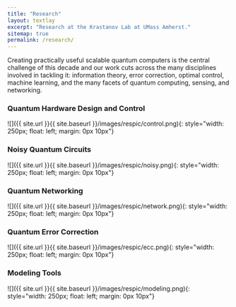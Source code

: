 ```yaml
---
title: "Research"
layout: textlay
excerpt: "Research at the Krastanov Lab at UMass Amherst."
sitemap: true
permalink: /research/
---
```


Creating practically useful scalable quantum computers is the central challenge of this decade and our work cuts across the many disciplines involved in tackling it: information theory, error correction, optimal control, machine learning, and the many facets of quantum computing, sensing, and networking.

### Quantum Hardware Design and Control
![]({{ site.url }}{{ site.baseurl }}/images/respic/control.png){: style="width: 250px; float: left; margin: 0px  10px"}

### Noisy Quantum Circuits
![]({{ site.url }}{{ site.baseurl }}/images/respic/noisy.png){: style="width: 250px; float: left; margin: 0px  10px"}

### Quantum Networking
![]({{ site.url }}{{ site.baseurl }}/images/respic/network.png){: style="width: 250px; float: left; margin: 0px  10px"}

### Quantum Error Correction
![]({{ site.url }}{{ site.baseurl }}/images/respic/ecc.png){: style="width: 250px; float: left; margin: 0px  10px"}

### Modeling Tools
![]({{ site.url }}{{ site.baseurl }}/images/respic/modeling.png){: style="width: 250px; float: left; margin: 0px  10px"}
